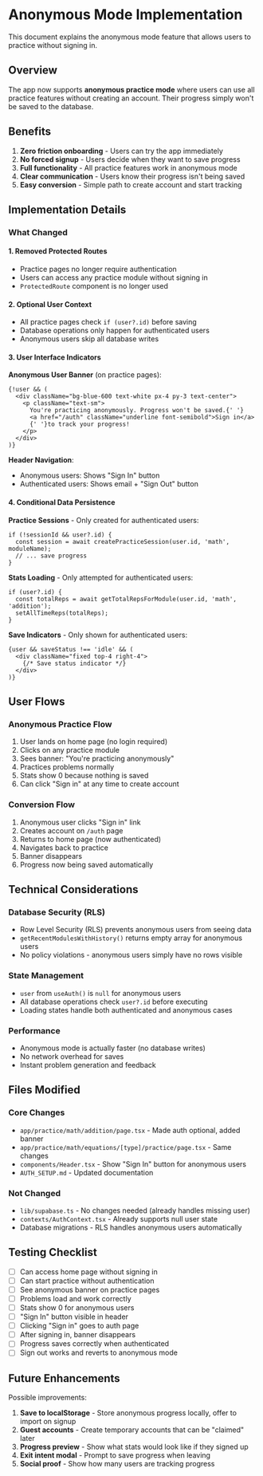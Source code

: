 # Anonymous Mode Implementation

This document explains the anonymous mode feature that allows users to practice without signing in.

## Overview

The app now supports **anonymous practice mode** where users can use all practice features without creating an account. Their progress simply won't be saved to the database.

## Benefits

1. **Zero friction onboarding** - Users can try the app immediately
2. **No forced signup** - Users decide when they want to save progress
3. **Full functionality** - All practice features work in anonymous mode
4. **Clear communication** - Users know their progress isn't being saved
5. **Easy conversion** - Simple path to create account and start tracking

## Implementation Details

### What Changed

#### 1. Removed Protected Routes
- Practice pages no longer require authentication
- Users can access any practice module without signing in
- `ProtectedRoute` component is no longer used

#### 2. Optional User Context
- All practice pages check `if (user?.id)` before saving
- Database operations only happen for authenticated users
- Anonymous users skip all database writes

#### 3. User Interface Indicators

**Anonymous User Banner** (on practice pages):
```tsx
{!user && (
  <div className="bg-blue-600 text-white px-4 py-3 text-center">
    <p className="text-sm">
      You're practicing anonymously. Progress won't be saved.{' '}
      <a href="/auth" className="underline font-semibold">Sign in</a>
      {' '}to track your progress!
    </p>
  </div>
)}
```

**Header Navigation**:
- Anonymous users: Shows "Sign In" button
- Authenticated users: Shows email + "Sign Out" button

#### 4. Conditional Data Persistence

**Practice Sessions** - Only created for authenticated users:
```tsx
if (!sessionId && user?.id) {
  const session = await createPracticeSession(user.id, 'math', moduleName);
  // ... save progress
}
```

**Stats Loading** - Only attempted for authenticated users:
```tsx
if (user?.id) {
  const totalReps = await getTotalRepsForModule(user.id, 'math', 'addition');
  setAllTimeReps(totalReps);
}
```

**Save Indicators** - Only shown for authenticated users:
```tsx
{user && saveStatus !== 'idle' && (
  <div className="fixed top-4 right-4">
    {/* Save status indicator */}
  </div>
)}
```

## User Flows

### Anonymous Practice Flow
1. User lands on home page (no login required)
2. Clicks on any practice module
3. Sees banner: "You're practicing anonymously"
4. Practices problems normally
5. Stats show 0 because nothing is saved
6. Can click "Sign in" at any time to create account

### Conversion Flow
1. Anonymous user clicks "Sign in" link
2. Creates account on `/auth` page
3. Returns to home page (now authenticated)
4. Navigates back to practice
5. Banner disappears
6. Progress now being saved automatically

## Technical Considerations

### Database Security (RLS)
- Row Level Security (RLS) prevents anonymous users from seeing data
- `getRecentModulesWithHistory()` returns empty array for anonymous users
- No policy violations - anonymous users simply have no rows visible

### State Management
- `user` from `useAuth()` is `null` for anonymous users
- All database operations check `user?.id` before executing
- Loading states handle both authenticated and anonymous cases

### Performance
- Anonymous mode is actually faster (no database writes)
- No network overhead for saves
- Instant problem generation and feedback

## Files Modified

### Core Changes
- `app/practice/math/addition/page.tsx` - Made auth optional, added banner
- `app/practice/math/equations/[type]/practice/page.tsx` - Same changes
- `components/Header.tsx` - Show "Sign In" button for anonymous users
- `AUTH_SETUP.md` - Updated documentation

### Not Changed
- `lib/supabase.ts` - No changes needed (already handles missing user)
- `contexts/AuthContext.tsx` - Already supports null user state
- Database migrations - RLS handles anonymous users automatically

## Testing Checklist

- [ ] Can access home page without signing in
- [ ] Can start practice without authentication
- [ ] See anonymous banner on practice pages
- [ ] Problems load and work correctly
- [ ] Stats show 0 for anonymous users
- [ ] "Sign In" button visible in header
- [ ] Clicking "Sign in" goes to auth page
- [ ] After signing in, banner disappears
- [ ] Progress saves correctly when authenticated
- [ ] Sign out works and reverts to anonymous mode

## Future Enhancements

Possible improvements:
1. **Save to localStorage** - Store anonymous progress locally, offer to import on signup
2. **Guest accounts** - Create temporary accounts that can be "claimed" later
3. **Progress preview** - Show what stats would look like if they signed up
4. **Exit intent modal** - Prompt to save progress when leaving
5. **Social proof** - Show how many users are tracking progress
